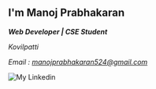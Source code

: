 ## I'm Manoj Prabhakaran
***Web Developer | CSE Student***


*Kovilpatti*


*Email : manojprabhakaran524@gmail.com*

![My Linkedin](https://www.linkedin.com/in/manoj-prabhakaran-p-584539258/)
